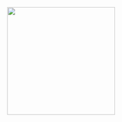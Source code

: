 <img src="https://github.com/Ruhi-Radadiya/states_app/assets/150025610/a9d5c000-7bcd-4b47-b3ff-8d73f90f5d1a" width=250px>

